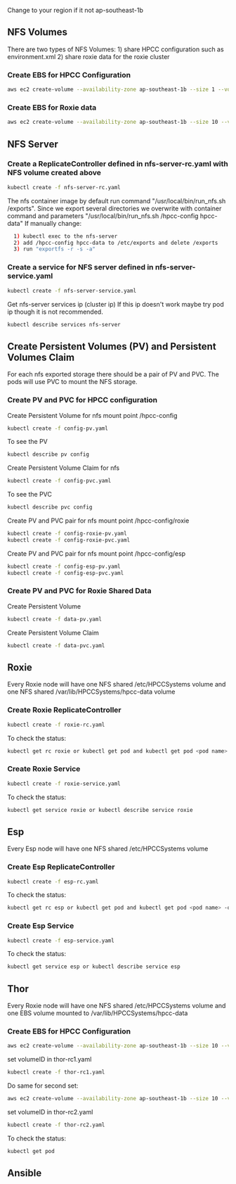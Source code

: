 Change to your region if it not ap-southeast-1b

## NFS Volumes
There are two types of NFS Volumes: 1) share HPCC configuration such as  environment.xml 2) share roxie data for the roxie cluster

### Create EBS for HPCC Configuration
```sh
aws ec2 create-volume --availability-zone ap-southeast-1b --size 1 --volume-type gp2
```

### Create EBS for Roxie data
```sh
aws ec2 create-volume --availability-zone ap-southeast-1b --size 10 --volume-type gp2
```

## NFS Server
### Create a ReplicateController defined in  nfs-server-rc.yaml with NFS volume created above
```sh
kubectl create -f nfs-server-rc.yaml
```
The nfs container image by default run command "/usr/local/bin/run_nfs.sh /exports". Since we export several
directories we overwrite with container command and parameters "/usr/local/bin/run_nfs.sh /hpcc-config hpcc-data"
If manually change: 
```sh
  1) kubectl exec to the nfs-server 
  2) add /hpcc-config hpcc-data to /etc/exports and delete /exports 
  3) run "exportfs -r -s -a"
```

### Create a service for NFS server defined in  nfs-server-service.yaml
```sh
kubectl create -f nfs-server-service.yaml
```
Get nfs-server services ip (cluster ip)
If this ip doesn't work maybe try pod ip though it is not recommended.
```sh
kubectl describe services nfs-server
```

## Create Persistent Volumes (PV) and Persistent Volumes Claim
For each nfs exported storage there should be a pair of PV and PVC. The pods will use PVC to mount the NFS storage. 

### Create PV and PVC for HPCC configuration
Create Persistent Volume for nfs mount point /hpcc-config
```sh
kubectl create -f config-pv.yaml
```
To see the PV
```sh
kubectl describe pv config
```
Create Persistent Volume Claim  for nfs
```sh
kubectl create -f config-pvc.yaml
```
To see the PVC
```sh
kubectl describe pvc config
```
Create PV and PVC pair for nfs mount point /hpcc-config/roxie
```sh
kubectl create -f config-roxie-pv.yaml
kubectl create -f config-roxie-pvc.yaml
```
Create PV and PVC pair for nfs mount point /hpcc-config/esp
```sh
kubectl create -f config-esp-pv.yaml
kubectl create -f config-esp-pvc.yaml
```


### Create PV and PVC for Roxie Shared Data
Create Persistent Volume 
```sh
kubectl create -f data-pv.yaml
```
Create Persistent Volume Claim
```sh
kubectl create -f data-pvc.yaml
```

##  Roxie 
Every Roxie node will have one NFS shared /etc/HPCCSystems volume and one NFS shared /var/lib/HPCCSystems/hpcc-data volume
### Create Roxie ReplicateController
```sh
kubectl create -f roxie-rc.yaml
```
To check the status:
```sh
kubectl get rc roxie or kubectl get pod and kubectl get pod <pod name> -o json
```
### Create Roxie Service
```sh
kubectl create -f roxie-service.yaml
```
To check the status:
```sh
kubectl get service roxie or kubectl describe service roxie
```
## Esp 
Every Esp node will have one NFS shared /etc/HPCCSystems volume 
### Create Esp ReplicateController
```sh
kubectl create -f esp-rc.yaml
```
To check the status:
```sh
kubectl get rc esp or kubectl get pod and kubectl get pod <pod name> -o json
```
### Create Esp Service
```sh
kubectl create -f esp-service.yaml
```
To check the status:
```sh
kubectl get service esp or kubectl describe service esp
```

## Thor
Every Roxie node will have one NFS shared /etc/HPCCSystems volume and one EBS volume mounted to /var/lib/HPCCSystems/hpcc-data

### Create EBS for HPCC Configuration
```sh
aws ec2 create-volume --availability-zone ap-southeast-1b --size 10 --volume-type gp2
```
set volumeID in thor-rc1.yaml
```sh
kubectl create -f thor-rc1.yaml
```
Do same for second set:
```sh
aws ec2 create-volume --availability-zone ap-southeast-1b --size 10 --volume-type gp2
```
set volumeID in thor-rc2.yaml
```sh
kubectl create -f thor-rc2.yaml
```
To check the status:
```sh
kubectl get pod
```

## Ansible
